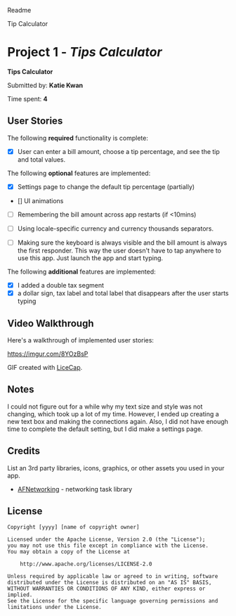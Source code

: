 Readme 

Tip Calculator 

# Project 1 - *Tips Calculator*

**Tips Calculator**

Submitted by: **Katie Kwan**

Time spent: **4** 

## User Stories

The following **required** functionality is complete:

* [X] User can enter a bill amount, choose a tip percentage, and see the tip and total values.

The following **optional** features are implemented:
* [X] Settings page to change the default tip percentage (partially)
* [] UI animations
* [ ] Remembering the bill amount across app restarts (if <10mins)
* [ ] Using locale-specific currency and currency thousands separators.
* [ ] Making sure the keyboard is always visible and the bill amount is always the first responder. This way the user doesn't have to tap anywhere to use this app. Just launch the app and start typing.


The following **additional** features are implemented:

- [X] I added a double tax segment 
- [X] a dollar sign, tax label and total label that disappears after the user starts typing 

## Video Walkthrough

Here's a walkthrough of implemented user stories:

https://imgur.com/8YOzBsP

GIF created with [LiceCap](http://www.cockos.com/licecap/).

## Notes

I could not figure out for a while why my text size and style was not changing, which took up a lot of my time. However, I ended up creating a new text box and making the connections again. Also, I did not have enough time to complete the default setting, but I did make a settings page. 

## Credits

List an 3rd party libraries, icons, graphics, or other assets you used in your app.

- [AFNetworking](https://github.com/AFNetworking/AFNetworking) - networking task library

## License

    Copyright [yyyy] [name of copyright owner]

    Licensed under the Apache License, Version 2.0 (the "License");
    you may not use this file except in compliance with the License.
    You may obtain a copy of the License at

        http://www.apache.org/licenses/LICENSE-2.0

    Unless required by applicable law or agreed to in writing, software
    distributed under the License is distributed on an "AS IS" BASIS,
    WITHOUT WARRANTIES OR CONDITIONS OF ANY KIND, either express or implied.
    See the License for the specific language governing permissions and
    limitations under the License.

